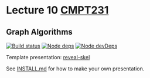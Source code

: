# Lecture 10 [CMPT231](https://cmpt231-16fa.github.io)
## Graph Algorithms

[![Build status](https://api.travis-ci.org/cmpt231-16fa/lec10.svg)](https://travis-ci.org/github/cmpt231-16fa/lec10)
[![Node deps](https://david-dm.org/cmpt231-16fa/lec10.svg)](https://david-dm.org/cmpt231-16fa/lec10)
[![Node devDeps](https://david-dm.org/cmpt231-16fa/lec10/dev-status.svg)](https://david-dm.org/cmpt231-16fa/lec10?type=dev)

Template presentation: [reveal-skel](https://github.com/sermons/reveal-skel)

See [INSTALL.md](INSTALL.md)
for how to make your own presentation.
